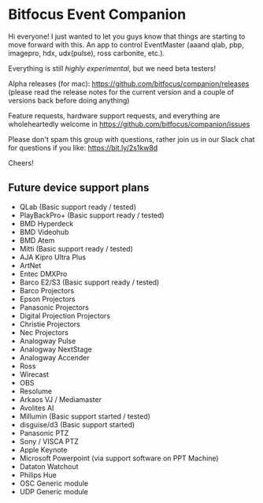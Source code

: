 # Bitfocus Event Companion

Hi everyone! I just wanted to let you guys know that things are starting to move forward with this. An app to control EventMaster (aaand qlab, pbp, imagepro, hdx, udx(pulse), ross carbonite, etc.).

Everything is still _highly experimental_, but we need beta testers!

Alpha releases (for mac): https://github.com/bitfocus/companion/releases (please read the release notes for the current version and a couple of versions back before doing anything)

Feature requests, hardware support requests, and everything are wholeheartedly welcome in https://github.com/bitfocus/companion/issues

Please don't spam this group with questions, rather join us in our Slack chat for questions if you like: https://bit.ly/2s1kw8d

Cheers!

## Future device support plans
* QLab  (Basic support ready / tested)
* PlayBackPro+ (Basic support ready / tested)
* BMD Hyperdeck
* BMD Videohub
* BMD Atem
* Mitti (Basic support ready / tested)
* AJA Kipro Ultra Plus
* ArtNet
* Entec DMXPro
* Barco E2/S3 (Basic support ready / tested)
* Barco Projectors
* Epson Projectors
* Panasonic Projectors
* Digital Projection Projectors
* Christie Projectors
* Nec Projectors
* Analogway Pulse
* Analogway NextStage
* Analogway Accender
* Ross
* Wirecast
* OBS
* Resolume
* Arkaos VJ / Mediamaster
* Avolites AI
* Millumin (Basic support started / tested)
* disguise/d3 (Basic support started)
* Panasonic PTZ
* Sony / VISCA PTZ
* Apple Keynote
* Microsoft Powerpoint (via support software on PPT Machine)
* Dataton Watchout
* Philips Hue
* OSC Generic module
* UDP Generic module
 
